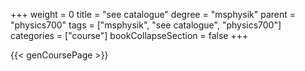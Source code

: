 +++
weight = 0
title = "see catalogue"
degree = "msphysik"
parent = "physics700"
tags = ["msphysik", "see catalogue", "physics700"]
categories = ["course"]
bookCollapseSection = false
+++

{{< genCoursePage >}}
